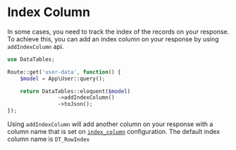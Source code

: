 # Index Column

In some cases, you need to track the index of the records on your response.
To achieve this, you can add an index column on your response by using `addIndexColumn` api.

```php
use DataTables;

Route::get('user-data', function() {
	$model = App\User::query();

	return DataTables::eloquent($model)
				->addIndexColumn()
				->toJson();
});
```

Using `addIndexColumn` will add another column on your response with a column name that is set on [`index_column`](/docs/{{package}}/{{version}}/general-settings#index-column) configuration.
The default index column name is `DT_RowIndex`
